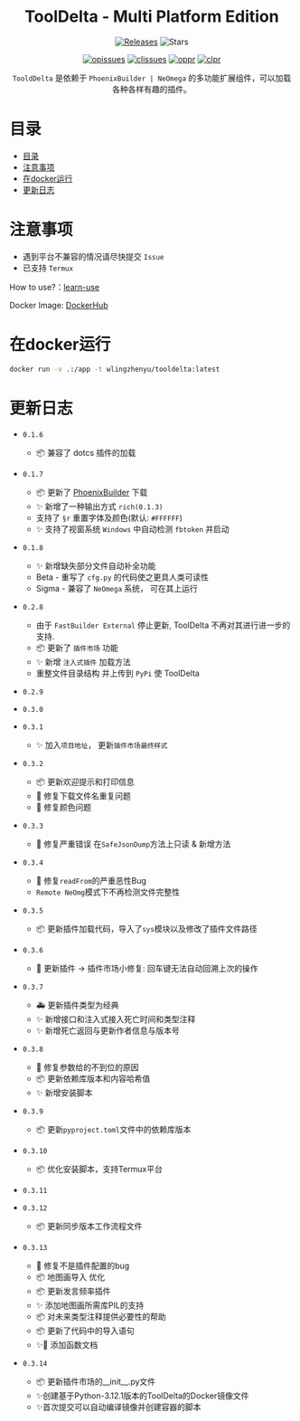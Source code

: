 <h1 align="center">ToolDelta - Multi Platform Edition</h1>
<p align="center">
  <a href="https://github.com/SuperScript-PRC/ToolDelta/releases"><img src="https://img.shields.io/github/v/release/SuperScript-PRC/ToolDelta?display_name=tag&sort=semver" alt="Releases"></a>
  <img src="https://img.shields.io/github/stars/SuperScript-PRC/ToolDelta.svg?style=falt" alt="Stars">
</p>

<p align="center">
  <a href="https://github.com/SuperScript-PRC/ToolDelta/issues"><img src="https://img.shields.io/github/issues/SuperScript-PRC/ToolDelta.svg?style=flat" alt="opissues"></a>
  <a href="https://github.com/SuperScript-PRC/ToolDelta/issues?q=is%3Aissue+is%3Aclosed"><img src="https://img.shields.io/github/issues-closed/SuperScript-PRC/ToolDelta.svg?style=flat&color=success" alt="clissues"></a>
  <a href="https://github.com/SuperScript-PRC/ToolDelta/pulls"><img src="https://img.shields.io/github/issues-pr/SuperScript-PRC/ToolDelta.svg?style=falt" alt="oppr"></a>
  <a href="https://github.com/SuperScript-PRC/ToolDelta/pulls?q=is%3Apr+is%3Aclosed"><img src="https://img.shields.io/github/issues-pr-closed/SuperScript-PRC/ToolDelta.svg?style=flat&color=success" alt="clpr"></a>
</p>

<p align="center">
  <code>TooldDelta</code> 是依赖于 <code>PhoenixBuilder | NeOmega</code> 的多功能扩展组件，可以加载各种各样有趣的插件。
</p>

# 目录

- [目录](#目录)
- [注意事项](#注意事项)
- [在docker运行](#在docker运行)
- [更新日志](#更新日志)

# 注意事项

- 遇到平台不兼容的情况请尽快提交 `Issue`
- 已支持 `Termux`

How to use?：[learn-use](https://tooldelta-wiki.tblstudio.cn/learn-use.html)

Docker Image: [DockerHub](https://hub.docker.com/r/wlingzhenyu/tooldelta)

# 在docker运行

```bash
docker run -v .:/app -t wlingzhenyu/tooldelta:latest
```


# 更新日志

- `0.1.6`

  * 📦 兼容了 dotcs 插件的加载
- `0.1.7`

  * 📦 更新了 [PhoenixBuilder](https://github.com/LNSSPsd/PhoenixBuilder) 下载
  * ✨ 新增了一种输出方式 `rich(0.1.3)`
  * 支持了 `§r` 重置字体及颜色(默认: `#FFFFFF`)
  * ✨ 支持了视窗系统 `Windows` 中自动检测 `fbtoken` 并启动
- `0.1.8`

  * ✨ 新增缺失部分文件自动补全功能
  * Beta - 重写了 `cfg.py` 的代码使之更具人类可读性
  * Sigma - 兼容了 `NeOmega` 系统， 可在其上运行
- `0.2.8`

  * 由于 `FastBuilder External` 停止更新, ToolDelta 不再对其进行进一步的支持.
  * 📦 更新了 `插件市场` 功能
  * ✨ 新增 `注入式插件` 加载方法
  * 重整文件目录结构 并上传到 `PyPi` 使 ToolDelta
- `0.2.9`
- `0.3.0`
* `0.3.1`
  * ✨ 加入`项目地址`， 更新`插件市场最终样式`
* `0.3.2`

  * 📦 更新欢迎提示和打印信息
  * 🐛 修复下载文件名重复问题
  * 🐛 修复颜色问题
* `0.3.3`

  * 🐛 修复严重错误 在`SafeJsonDump`方法上只读 & 新增方法
* `0.3.4`

  * 🐛 修复`readFrom`的严重恶性Bug
  * `Remote NeOmg`模式下不再检测文件完整性
* `0.3.5`

  * 📦 更新插件加载代码，导入了`sys`模块以及修改了插件文件路径
* `0.3.6`

  * 🐛 更新插件 -> 插件市场小修复: 回车键无法自动回溯上次的操作
* `0.3.7`

  * 🚑 更新插件类型为经典
  * ✨ 新增接口和注入式接入死亡时间和类型注释
  * ✨ 新增死亡返回与更新作者信息与版本号
* `0.3.8`

  * 🐛 修复参数给的不到位的原因
  * 📦 更新依赖库版本和内容哈希值
  * ✨ 新增安装脚本
* `0.3.9`

  * 📦 更新`pyproject.toml`文件中的依赖库版本
* `0.3.10`

  * 📦 优化安装脚本，支持Termux平台
* `0.3.11`
* `0.3.12`

  * 📦 更新同步版本工作流程文件
* `0.3.13`

  * 🐛 修复不是插件配置的bug
  * 📦 地图画导入 优化
  * 📦 更新发言频率插件
  * ✨ 添加地图画所需库PIL的支持
  * 📦 对未来类型注释提供必要性的帮助
  * 📦 更新了代码中的导入语句
  * ✨📖 添加函数文档
* `0.3.14`
  * 📦 更新插件市场的__init__.py文件
  * ✨创建基于Python-3.12.1版本的ToolDelta的Docker镜像文件
  * ✨首次提交可以自动编译镜像并创建容器的脚本